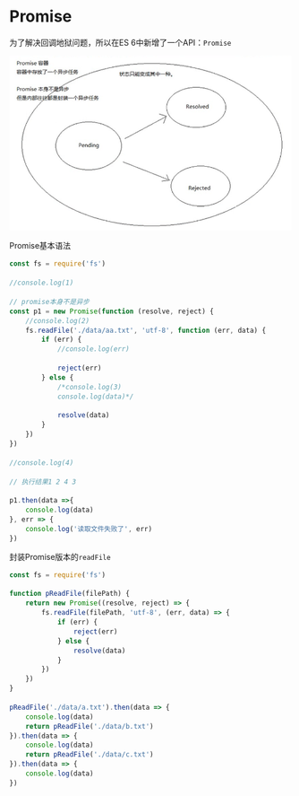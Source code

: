 # Promise

为了解决回调地狱问题，所以在ES 6中新增了一个API：`Promise`

![1556869600994](.\assets\1556869600994.png)

Promise基本语法

```js
const fs = require('fs')

//console.log(1)

// promise本身不是异步
const p1 = new Promise(function (resolve, reject) {
	//console.log(2)
	fs.readFile('./data/aa.txt', 'utf-8', function (err, data) {
		if (err) {
			//console.log(err)

			reject(err)
		} else {
			/*console.log(3)
			console.log(data)*/

			resolve(data)
		}
	})
})

//console.log(4)

// 执行结果1 2 4 3

p1.then(data =>{
	console.log(data)
}, err => {
	console.log('读取文件失败了', err)
})
```

封装Promise版本的`readFile`

```js
const fs = require('fs')

function pReadFile(filePath) {
	return new Promise((resolve, reject) => {
		fs.readFile(filePath, 'utf-8', (err, data) => {
			if (err) {
				reject(err)
			} else {
				resolve(data)
			}
		})
	})
}

pReadFile('./data/a.txt').then(data => {
	console.log(data)
	return pReadFile('./data/b.txt')
}).then(data => {
	console.log(data)
	return pReadFile('./data/c.txt')
}).then(data => {
	console.log(data)
})
```



